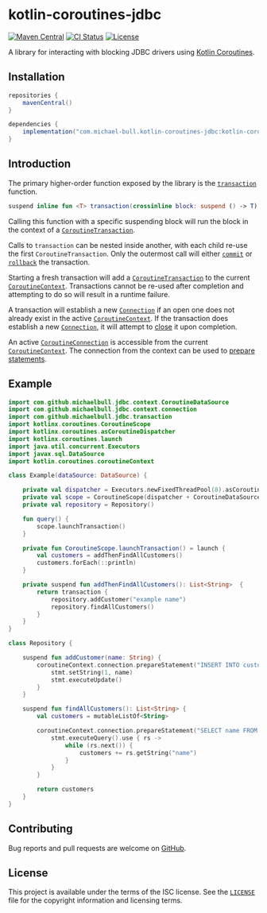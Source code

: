 # kotlin-coroutines-jdbc

[![Maven Central](https://img.shields.io/maven-central/v/com.michael-bull.kotlin-coroutines-jdbc/kotlin-coroutines-jdbc.svg)](https://search.maven.org/search?q=g:com.michael-bull.kotlin-coroutines-jdbc) [![CI Status](https://github.com/michaelbull/kotlin-coroutines-jdbc/workflows/ci/badge.svg)](https://github.com/michaelbull/kotlin-coroutines-jdbc/actions?query=workflow%3Aci) [![License](https://img.shields.io/github/license/michaelbull/kotlin-coroutines-jdbc.svg)](https://github.com/michaelbull/kotlin-coroutines-jdbc/blob/master/LICENSE)

A library for interacting with blocking JDBC drivers using [Kotlin Coroutines][coroutines].

## Installation

```groovy
repositories {
    mavenCentral()
}

dependencies {
    implementation("com.michael-bull.kotlin-coroutines-jdbc:kotlin-coroutines-jdbc:1.0.0")
}
```

## Introduction

The primary higher-order function exposed by the library is the
[`transaction`][transaction] function.

```kotlin
suspend inline fun <T> transaction(crossinline block: suspend () -> T): T
```

Calling this function with a specific suspending block will run the block in
the context of a [`CoroutineTransaction`][CoroutineTransaction].

Calls to `transaction` can be nested inside another, with each child re-use the
first `CoroutineTransaction`. Only the outermost call will either
[`commit`][Connection.commit] or [`rollback`][Connection.rollback] the
transaction.

Starting a fresh transaction will add a
[`CoroutineTransaction`][CoroutineTransaction] to the current
[`CoroutineContext`][CoroutineContext]. Transactions cannot be re-used after
completion and attempting to do so will result in a runtime failure.

A transaction will establish a new [`Connection`][Connection] if an open one
does not already exist in the active [`CoroutineContext`][CoroutineContext].
If the transaction does establish a new [`Connection`][Connection], it will
attempt to [close][Connection.close] it upon completion.

An active [`CoroutineConnection`][CoroutineConnection] is accessible from the
current [`CoroutineContext`][CoroutineContext]. The connection from the context
can be used to [prepare statements][Connection.prepareStatement].

## Example

```kotlin
import com.github.michaelbull.jdbc.context.CoroutineDataSource
import com.github.michaelbull.jdbc.context.connection
import com.github.michaelbull.jdbc.transaction
import kotlinx.coroutines.CoroutineScope
import kotlinx.coroutines.asCoroutineDispatcher
import kotlinx.coroutines.launch
import java.util.concurrent.Executors
import javax.sql.DataSource
import kotlin.coroutines.coroutineContext

class Example(dataSource: DataSource) {

    private val dispatcher = Executors.newFixedThreadPool(8).asCoroutineDispatcher()
    private val scope = CoroutineScope(dispatcher + CoroutineDataSource(dataSource))
    private val repository = Repository()

    fun query() {
        scope.launchTransaction()
    }

    private fun CoroutineScope.launchTransaction() = launch {
        val customers = addThenFindAllCustomers()
        customers.forEach(::println)
    }

    private suspend fun addThenFindAllCustomers(): List<String>  {
        return transaction {
            repository.addCustomer("example name")
            repository.findAllCustomers()
        }
    }
}

class Repository {

    suspend fun addCustomer(name: String) {
        coroutineContext.connection.prepareStatement("INSERT INTO customers VALUES (?)").use { stmt ->
            stmt.setString(1, name)
            stmt.executeUpdate()
        }
    }

    suspend fun findAllCustomers(): List<String> {
        val customers = mutableListOf<String>

        coroutineContext.connection.prepareStatement("SELECT name FROM customers").use { stmt ->
            stmt.executeQuery().use { rs ->
                while (rs.next()) {
                    customers += rs.getString("name")
                }
            }
        }

        return customers
    }
}
```

## Contributing

Bug reports and pull requests are welcome on [GitHub][github].

## License

This project is available under the terms of the ISC license. See the
[`LICENSE`](LICENSE) file for the copyright information and licensing terms.

[github]: https://github.com/michaelbull/kotlin-coroutines-jdbc
[coroutines]: https://kotlinlang.org/docs/reference/coroutines-overview.html
[transaction]: ./src/main/kotlin/com/github/michaelbull/jdbc/Transaction.kt
[CoroutineTransaction]: ./src/main/kotlin/com/github/michaelbull/jdbc/context/CoroutineTransaction.kt
[Connection]: https://docs.oracle.com/javase/8/docs/api/java/sql/Connection.html
[Connection.close]: https://docs.oracle.com/javase/8/docs/api/java/sql/Connection.html#close--
[Connection.isClosed]: https://docs.oracle.com/javase/8/docs/api/java/sql/Connection.html#isClosed--
[Connection.commit]: https://docs.oracle.com/javase/8/docs/api/java/sql/Connection.html#commit--
[Connection.rollback]: https://docs.oracle.com/javase/8/docs/api/java/sql/Connection.html#rollback--
[Connection.prepareStatement]: https://docs.oracle.com/javase/8/docs/api/java/sql/Connection.html#prepareStatement-java.lang.String-
[CoroutineConnection]: ./src/main/kotlin/com/github/michaelbull/jdbc/context/CoroutineConnection.kt
[CoroutineContext]: https://kotlinlang.org/api/latest/jvm/stdlib/kotlin.coroutines/-coroutine-context/
